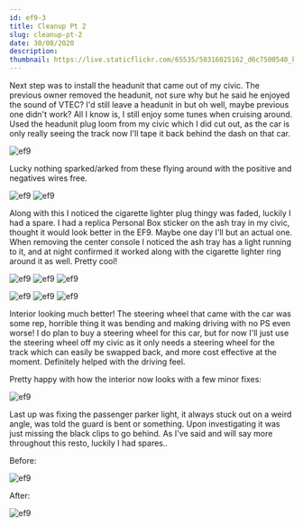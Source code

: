 ```yaml
---
id: ef9-3
title: Cleanup Pt 2
slug: cleanup-pt-2
date: 30/08/2020
description: 
thumbnail: https://live.staticflickr.com/65535/50316025162_d6c7500540_k.jpg
---
```


Next step was to install the headunit that came out of my civic. The previous owner removed the headunit, not sure why but he said he enjoyed the sound of VTEC? I'd still leave a headunit in but oh well, maybe previous one didn't work? All I know is, I still enjoy some tunes when cruising around. Used the headunit plug loom from my civic which I did cut out, as the car is only really seeing the track now I'll tape it back behind the dash on that car.

![ef9](https://live.staticflickr.com/65535/50316025162_d6c7500540_k.jpg)

Lucky nothing sparked/arked from these flying around with the positive and negatives wires free. 

![ef9](https://live.staticflickr.com/65535/50316024802_0db5a33746_k.jpg)
![ef9](https://live.staticflickr.com/65535/50315173718_f15868bf09_k.jpg)

Along with this I noticed the cigarette lighter plug thingy was faded, luckily I had a spare. I had a replica Personal Box sticker on the ash tray in my civic, thought it would look better in the EF9. Maybe one day I'll but an actual one. When removing the center console I noticed the ash tray has a light running to it, and at night confirmed it worked along with the cigarette lighter ring around it as well. Pretty cool!

![ef9](https://live.staticflickr.com/65535/50316025107_de4bbf68d0_k.jpg#carouselimg)
![ef9](https://live.staticflickr.com/65535/50316024952_ea1346bb10_k.jpg#carouselimg)
![ef9](https://live.staticflickr.com/65535/50315878566_a30574dbab_k.jpg#carouselimg)

![ef9](https://live.staticflickr.com/65535/50316025107_de4bbf68d0_k.jpg#carouseldot#dot1)
![ef9](https://live.staticflickr.com/65535/50316024952_ea1346bb10_k.jpg#carouseldot#dot2)
![ef9](https://live.staticflickr.com/65535/50315878566_a30574dbab_k.jpg#carouseldot#dot3)

Interior looking much better! The steering wheel that came with the car was some rep, horrible thing it was bending and making driving with no PS even worse! I do plan to buy a steering wheel for this car, but for now I'll just use the steering wheel off my civic as it only needs a steering wheel for the track which can easily be swapped back, and more cost effective at the moment. Definitely helped with the driving feel.

Pretty happy with how the interior now looks with a few minor fixes:

![ef9](https://live.staticflickr.com/65535/50315209933_f74f5371ea_k.jpg)

Last up was fixing the passenger parker light, it always stuck out on a weird angle, was told the guard is bent or something. Upon investigating it was just missing the black clips to go behind. As I've said and will say more throughout this resto, luckily I had spares..

Before:

![ef9](https://live.staticflickr.com/65535/50316023722_e3d272f0d6_k.jpg)

After:

![ef9](https://live.staticflickr.com/65535/50315842936_cb13b0a99d_k.jpg)